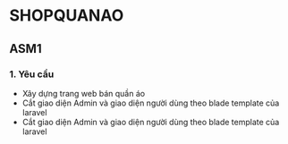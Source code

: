 # SHOPQUANAO

## ASM1

### 1. Yêu cầu
- Xây dựng trang web bán quần áo
- Cắt giao diện Admin và giao diện người dùng theo blade template của laravel
- Cắt giao diện Admin và giao diện người dùng theo blade template của laravel
